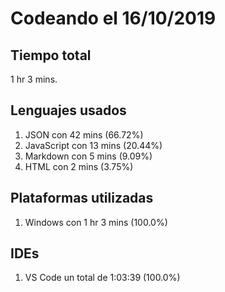 # Codeando el 16/10/2019

## Tiempo total
1 hr 3 mins.

## Lenguajes usados
1. JSON con 42 mins (66.72%)
1. JavaScript con 13 mins (20.44%)
1. Markdown con 5 mins (9.09%)
1. HTML con 2 mins (3.75%)

## Plataformas utilizadas
1. Windows con 1 hr 3 mins (100.0%)

## IDEs
1. VS Code un total de 1:03:39 (100.0%)
